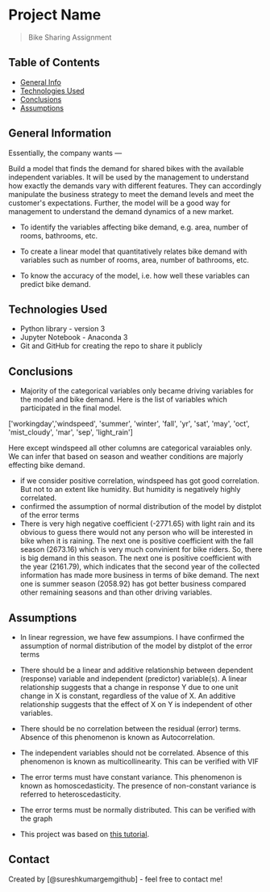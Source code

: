 # Project Name
> Bike Sharing Assignment


## Table of Contents
* [General Info](#general-information)
* [Technologies Used](#technologies-used)
* [Conclusions](#conclusions)
* [Assumptions](#assumptions)

<!-- You can include any other section that is pertinent to your problem -->

## General Information
Essentially, the company wants —

Build a model that finds the demand for shared bikes with the available independent variables. It will be used by the management to understand how exactly the demands vary with different features. They can accordingly manipulate the business strategy to meet the demand levels and meet the customer's expectations. Further, the model will be a good way for management to understand the demand dynamics of a new market.

 - To identify the variables affecting bike demand, e.g. area, number of rooms, bathrooms, etc.

 - To create a linear model that quantitatively relates bike demand with variables such as number of rooms, area, number of bathrooms, etc.

 - To know the accuracy of the model, i.e. how well these variables can predict bike demand.

<!-- You don't have to answer all the questions - just the ones relevant to your project. -->

## Technologies Used
- Python library - version 3
- Jupyter Notebook - Anaconda 3
- Git and GitHub for creating the repo to share it publicly

<!-- As the libraries versions keep on changing, it is recommended to mention the version of library used in this project -->

## Conclusions
- Majority of the categorical variables only became driving variables for the model and bike demand. Here is the list of variables which participated in the final model. 

['workingday','windspeed', 'summer', 'winter', 'fall', 'yr', 'sat', 'may', 'oct', 'mist_cloudy', 'mar',  'sep',  'light_rain']  

Here except windspeed all other columns are categorical varaiables only. We can infer that based on season and weather conditions are majorly effecting bike demand. 
- if we consider positive correlation, windspeed has got good correlation. But not to an extent like humidity.  But humidity is negatively highly correlated. 
- confirmed the assumption of normal distribution of the model by distplot of the error terms
- There is very high negative coefficient (-2771.65) with light rain and its obvious to guess there would not any person who will be interested in bike when it is raining. The next one is positive coefficient with the fall season (2673.16) which is very much convinient for bike riders. So, there is big demand in this season. The next one is positive coefficient with the year (2161.79), which indicates that the second year of the collected information has made more business in terms of bike demand. The next one is summer season (2058.92) has got better business compared other remaining seasons and than other driving variables.

<!-- You don't have to answer all the questions - just the ones relevant to your project. -->

## Assumptions
- In linear regression, we have few assumpions. I have confirmed the assumption of normal distribution of the model by distplot of the error terms
- There should be a linear and additive relationship between dependent (response) variable and independent (predictor) variable(s). A linear relationship suggests that a change in response Y due to one unit change in X is constant, regardless of the value of X. An additive relationship suggests that the effect of X on Y is independent of other variables. 

- There should be no correlation between the residual (error) terms. Absence of this phenomenon is known as Autocorrelation. 

- The independent variables should not be correlated. Absence of this phenomenon is known as multicollinearity. This can be verified with VIF 

- The error terms must have constant variance. This phenomenon is known as homoscedasticity. The presence of non-constant variance is referred to heteroscedasticity. 

- The error terms must be normally distributed. This can be verified with the graph 
- This project was based on [this tutorial](https://www.upgrad.com).


## Contact
Created by [@sureshkumargemgithub] - feel free to contact me!


<!-- Optional -->
<!-- ## License -->
<!-- This project is open source and available under the [... License](). -->

<!-- You don't have to include all sections - just the one's relevant to your project -->
